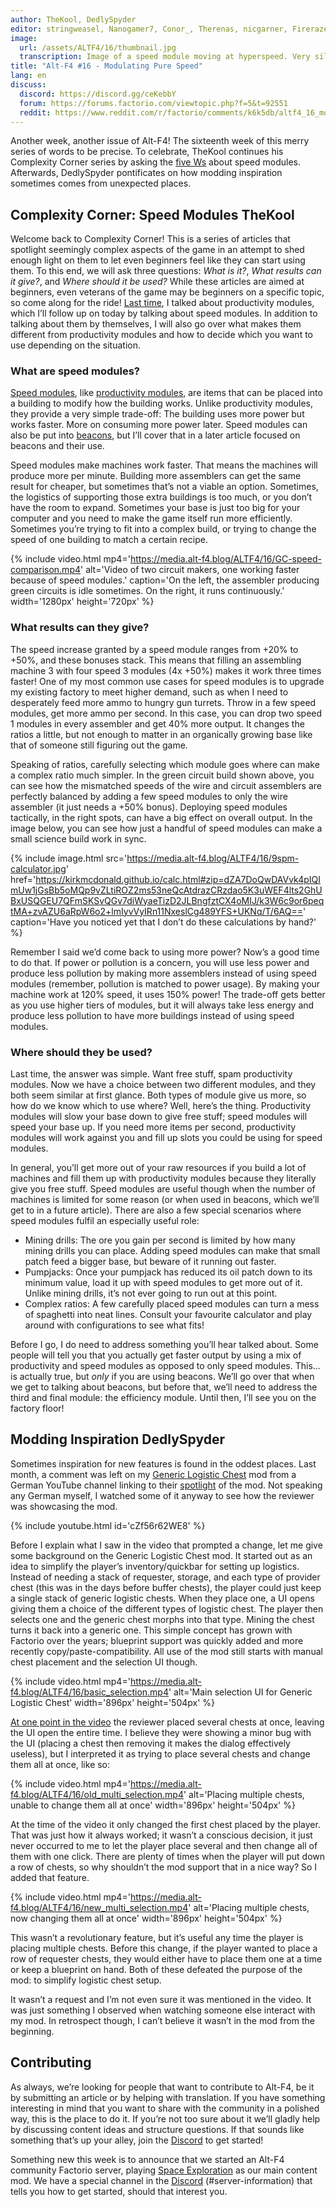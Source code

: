```yaml
---
author: TheKool, DedlySpyder
editor: stringweasel, Nanogamer7, Conor_, Therenas, nicgarner, Firerazer
image:
  url: /assets/ALTF4/16/thumbnail.jpg
  transcription: Image of a speed module moving at hyperspeed. Very silly.
title: "Alt-F4 #16 - Modulating Pure Speed"
lang: en
discuss:
  discord: https://discord.gg/ceKebbY
  forum: https://forums.factorio.com/viewtopic.php?f=5&t=92551
  reddit: https://www.reddit.com/r/factorio/comments/k6k5db/altf4_16_modulating_pure_speed/
---
```


Another week, another issue of Alt-F4! The sixteenth week of this merry series of words to be precise. To celebrate, TheKool continues his Complexity Corner series by asking the [five Ws](https://en.wikipedia.org/wiki/Five_Ws) about speed modules. Afterwards, DedlySpyder pontificates on how modding inspiration sometimes comes from unexpected places.

## Complexity Corner: Speed Modules <author>TheKool</author>

Welcome back to Complexity Corner! This is a series of articles that spotlight seemingly complex aspects of the game in an attempt to shed enough light on them to let even beginners feel like they can start using them. To this end, we will ask three questions: _What is it?_, _What results can it give?_, and _Where should it be used?_ While these articles are aimed at beginners, even veterans of the game may be beginners on a specific topic, so come along for the ride! [Last time](https://alt-f4.blog/ALTF4-12/#complexity-corner-productivity-modules-thekool), I talked about productivity modules, which I’ll follow up on today by talking about speed modules. In addition to talking about them by themselves, I will also go over what makes them different from productivity modules and how to decide which you want to use depending on the situation.

### What are speed modules?

[Speed modules](https://wiki.factorio.com/Module#Speed_module), like [productivity modules](https://wiki.factorio.com/Module#Productivity_module), are items that can be placed into a building to modify how the building works. Unlike productivity modules, they provide a very simple trade-off: The building uses more power but works faster. More on consuming more power later. Speed modules can also be put into [beacons](https://wiki.factorio.com/Beacon), but I’ll cover that in a later article focused on beacons and their use.

Speed modules make machines work faster. That means the machines will produce more per minute. Building more assemblers can get the same result for cheaper, but sometimes that’s not a viable an option. Sometimes, the logistics of supporting those extra buildings is too much, or you don’t have the room to expand. Sometimes your base is just too big for your computer and you need to make the game itself run more efficiently. Sometimes you’re trying to fit into a complex build, or trying to change the speed of one building to match a certain recipe.

{% include video.html mp4='https://media.alt-f4.blog/ALTF4/16/GC-speed-comparison.mp4' alt='Video of two circuit makers, one working faster because of speed modules.' caption='On the left, the assembler producing green circuits is idle sometimes. On the right, it runs continuously.' width='1280px' height='720px' %}

### What results can they give?

The speed increase granted by a speed module ranges from +20% to +50%, and these bonuses stack. This means that filling an assembling machine 3 with four speed 3 modules (4x +50%) makes it work three times faster! One of my most common use cases for speed modules is to upgrade my existing factory to meet higher demand, such as when I need to desperately feed more ammo to hungry gun turrets. Throw in a few speed modules, get more ammo per second. In this case, you can drop two speed 1 modules in every assembler and get 40% more output. It changes the ratios a little, but not enough to matter in an organically growing base like that of someone still figuring out the game.

Speaking of ratios, carefully selecting which module goes where can make a complex ratio much simpler. In the green circuit build shown above, you can see how the mismatched speeds of the wire and circuit assemblers are perfectly balanced by adding a few speed modules to only the wire assembler (it just needs a +50% bonus). Deploying speed modules tactically, in the right spots, can have a big effect on overall output. In the image below, you can see how just a handful of speed modules can make a small science build work in sync.

{% include image.html src='https://media.alt-f4.blog/ALTF4/16/9spm-calculator.jpg' href='https://kirkmcdonald.github.io/calc.html#zip=dZA7DoQwDAVvk4pIQImUw1jGsBb5oMQp9vZLtiROZ2ms53neQcAtdrazCRzdao5K3uWEF4lts2GhUBxUSQGEU7QFmSKSvQGv7diWyaeTizD2JLBngfztCX4oMIJ/k3W6c9or6peqtMA+zvAZU6aRpW6o2+lmIyvVyIRn11NxeslCg489YFS+UKNq/T/6AQ==' caption='Have you noticed yet that I don’t do these calculations by hand?' %}

Remember I said we’d come back to using more power? Now’s a good time to do that. If power or pollution is a concern, you will use less power and produce less pollution by making more assemblers instead of using speed modules (remember, pollution is matched to power usage). By making your machine work at 120% speed, it uses 150% power! The trade-off gets better as you use higher tiers of modules, but it will always take less energy and produce less pollution to have more buildings instead of using speed modules.

### Where should they be used?

Last time, the answer was simple. Want free stuff, spam productivity modules. Now we have a choice between two different modules, and they both seem similar at first glance. Both types of module give us more, so how do we know which to use where? Well, here’s the thing. Productivity modules will slow your base down to give free stuff; speed modules will speed your base up. If you need more items per second, productivity modules will work against you and fill up slots you could be using for speed modules.

In general, you’ll get more out of your raw resources if you build a lot of machines and fill them up with productivity modules because they literally give you free stuff. Speed modules are useful though when the number of machines is limited for some reason (or when used in beacons, which we’ll get to in a future article). There are also a few special scenarios where speed modules fulfil an especially useful role:

* Mining drills: The ore you gain per second is limited by how many mining drills you can place. Adding speed modules can make that small patch feed a bigger base, but beware of it running out faster.
* Pumpjacks: Once your pumpjack has reduced its oil patch down to its minimum value, load it up with speed modules to get more out of it. Unlike mining drills, it’s not ever going to run out at this point.
* Complex ratios: A few carefully placed speed modules can turn a mess of spaghetti into neat lines. Consult your favourite calculator and play around with configurations to see what fits!

Before I go, I do need to address something you’ll hear talked about. Some people will tell you that you actually get faster output by using a mix of productivity and speed modules as opposed to only speed modules. This... is actually true, but *only* if you are using beacons. We’ll go over that when we get to talking about beacons, but before that, we’ll need to address the third and final module: the efficiency module. Until then, I’ll see you on the factory floor!

## Modding Inspiration <author>DedlySpyder</author>

Sometimes inspiration for new features is found in the oddest places. Last month, a comment was left on my [Generic Logistic Chest](https://mods.factorio.com/mod/Generic_Logistic_Chest) mod from a German YouTube channel linking to their [spotlight](https://youtu.be/cZf56r62WE8) of the mod. Not speaking any German myself, I watched some of it anyway to see how the reviewer was showcasing the mod.

{% include youtube.html id='cZf56r62WE8' %}

Before I explain what I saw in the video that prompted a change, let me give some background on the Generic Logistic Chest mod. It started out as an idea to simplify the player’s inventory/quickbar for setting up logistics. Instead of needing a stack of requester, storage, and each type of provider chest (this was in the days before buffer chests), the player could just keep a single stack of generic logistic chests. When they place one, a UI opens giving them a choice of the different types of logistic chest. The player then selects one and the generic chest morphs into that type. Mining the chest turns it back into a generic one. This simple concept has grown with Factorio over the years; blueprint support was quickly added and more recently copy/paste-compatibility. All use of the mod still starts with manual chest placement and the selection UI though.

{% include video.html mp4='https://media.alt-f4.blog/ALTF4/16/basic_selection.mp4' alt='Main selection UI for Generic Logistic Chest' width='896px' height='504px' %}

[At one point in the video](https://youtu.be/cZf56r62WE8?t=575) the reviewer placed several chests at once, leaving the UI open the entire time. I believe they were showing a minor bug with the UI (placing a chest then removing it makes the dialog effectively useless), but I interpreted it as trying to place several chests and change them all at once, like so:

{% include video.html mp4='https://media.alt-f4.blog/ALTF4/16/old_multi_selection.mp4' alt='Placing multiple chests, unable to change them all at once' width='896px' height='504px' %}

At the time of the video it only changed the first chest placed by the player. That was just how it always worked; it wasn’t a conscious decision, it just never occurred to me to let the player place several and then change all of them with one click. There are plenty of times when the player will put down a row of chests, so why shouldn’t the mod support that in a nice way? So I added that feature.

{% include video.html mp4='https://media.alt-f4.blog/ALTF4/16/new_multi_selection.mp4' alt='Placing multiple chests, now changing them all at once' width='896px' height='504px' %}

This wasn’t a revolutionary feature, but it’s useful any time the player is placing multiple chests. Before this change, if the player wanted to place a row of requester chests, they would either have to place them one at a time or keep a blueprint on hand. Both of these defeated the purpose of the mod: to simplify logistic chest setup.

It wasn’t a request and I’m not even sure it was mentioned in the video. It was just something I observed when watching someone else interact with my mod. In retrospect though, I can’t believe it wasn’t in the mod from the beginning.

## Contributing

As always, we’re looking for people that want to contribute to Alt-F4, be it by submitting an article or by helping with translation. If you have something interesting in mind that you want to share with the community in a polished way, this is the place to do it. If you’re not too sure about it we’ll gladly help by discussing content ideas and structure questions. If that sounds like something that’s up your alley, join the [Discord](https://discord.gg/nxnCFkb) to get started!

Something new this week is to announce that we started an Alt-F4 community Factorio server, playing [Space Exploration](https://mods.factorio.com/mod/space-exploration) as our main content mod. We have a special channel in the [Discord](https://discord.gg/aqFGWDWHjJ) (#server-information) that tells you how to get started, should that interest you.
